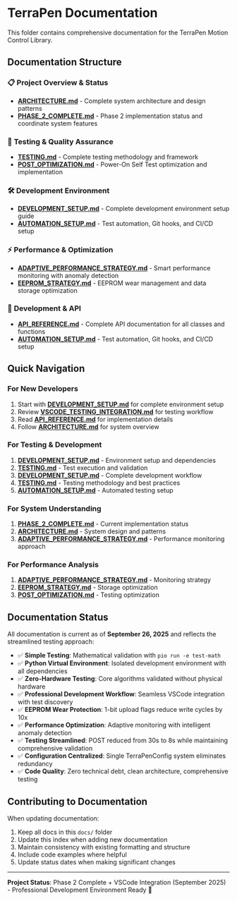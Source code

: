 # TerraPen Documentation

This folder contains comprehensive documentation for the TerraPen Motion Control Library.

## Documentation Structure

### 📋 **Project Overview & Status**

- **[ARCHITECTURE.md](ARCHITECTURE.md)** - Complete system architecture and design patterns
- **[PHASE_2_COMPLETE.md](PHASE_2_COMPLETE.md)** - Phase 2 implementation status and coordinate system features

### 🧪 **Testing & Quality Assurance**

- **[TESTING.md](TESTING.md)** - Complete testing methodology and framework
- **[POST_OPTIMIZATION.md](POST_OPTIMIZATION.md)** - Power-On Self Test optimization and implementation

### 🛠️ **Development Environment**

- **[DEVELOPMENT_SETUP.md](DEVELOPMENT_SETUP.md)** - Complete development environment setup guide
- **[AUTOMATION_SETUP.md](AUTOMATION_SETUP.md)** - Test automation, Git hooks, and CI/CD setup

### ⚡ **Performance & Optimization**

- **[ADAPTIVE_PERFORMANCE_STRATEGY.md](ADAPTIVE_PERFORMANCE_STRATEGY.md)** - Smart performance monitoring with anomaly detection
- **[EEPROM_STRATEGY.md](EEPROM_STRATEGY.md)** - EEPROM wear management and data storage optimization

### 🔧 **Development & API**

- **[API_REFERENCE.md](API_REFERENCE.md)** - Complete API documentation for all classes and functions
- **[AUTOMATION_SETUP.md](AUTOMATION_SETUP.md)** - Test automation, Git hooks, and CI/CD setup

## Quick Navigation

### For New Developers

1. Start with **[DEVELOPMENT_SETUP.md](DEVELOPMENT_SETUP.md)** for complete environment setup
2. Review **[VSCODE_TESTING_INTEGRATION.md](VSCODE_TESTING_INTEGRATION.md)** for testing workflow
3. Read **[API_REFERENCE.md](API_REFERENCE.md)** for implementation details
4. Follow **[ARCHITECTURE.md](ARCHITECTURE.md)** for system overview

### For Testing & Development

1. **[DEVELOPMENT_SETUP.md](DEVELOPMENT_SETUP.md)** - Environment setup and dependencies
2. **[TESTING.md](TESTING.md)** - Test execution and validation
2. **[DEVELOPMENT_SETUP.md](DEVELOPMENT_SETUP.md)** - Complete development workflow
3. **[TESTING.md](TESTING.md)** - Testing methodology and best practices
4. **[AUTOMATION_SETUP.md](AUTOMATION_SETUP.md)** - Automated testing setup

### For System Understanding

1. **[PHASE_2_COMPLETE.md](PHASE_2_COMPLETE.md)** - Current implementation status
2. **[ARCHITECTURE.md](ARCHITECTURE.md)** - System design and patterns
3. **[ADAPTIVE_PERFORMANCE_STRATEGY.md](ADAPTIVE_PERFORMANCE_STRATEGY.md)** - Performance monitoring approach

### For Performance Analysis

1. **[ADAPTIVE_PERFORMANCE_STRATEGY.md](ADAPTIVE_PERFORMANCE_STRATEGY.md)** - Monitoring strategy
2. **[EEPROM_STRATEGY.md](EEPROM_STRATEGY.md)** - Storage optimization
3. **[POST_OPTIMIZATION.md](POST_OPTIMIZATION.md)** - Testing optimization

## Documentation Status

All documentation is current as of **September 26, 2025** and reflects the streamlined testing approach:

- ✅ **Simple Testing**: Mathematical validation with `pio run -e test-math`
- ✅ **Python Virtual Environment**: Isolated development environment with all dependencies  
- ✅ **Zero-Hardware Testing**: Core algorithms validated without physical hardware
- ✅ **Professional Development Workflow**: Seamless VSCode integration with test discovery
- ✅ **EEPROM Wear Protection**: 1-bit upload flags reduce write cycles by 10x
- ✅ **Performance Optimization**: Adaptive monitoring with intelligent anomaly detection  
- ✅ **Testing Streamlined**: POST reduced from 30s to 8s while maintaining comprehensive validation
- ✅ **Configuration Centralized**: Single TerraPenConfig system eliminates redundancy
- ✅ **Code Quality**: Zero technical debt, clean architecture, comprehensive testing

## Contributing to Documentation

When updating documentation:

1. Keep all docs in this `docs/` folder
2. Update this index when adding new documentation
3. Maintain consistency with existing formatting and structure
4. Include code examples where helpful
5. Update status dates when making significant changes

---

**Project Status**: Phase 2 Complete + VSCode Integration (September 2025) - Professional Development Environment Ready 🚀
